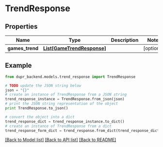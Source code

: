 # TrendResponse


## Properties
Name | Type | Description | Notes
------------ | ------------- | ------------- | -------------
**games_trend** | [**List[GameTrendResponse]**](GameTrendResponse.md) |  | [optional] 

## Example

```python
from dupr_backend.models.trend_response import TrendResponse

# TODO update the JSON string below
json = "{}"
# create an instance of TrendResponse from a JSON string
trend_response_instance = TrendResponse.from_json(json)
# print the JSON string representation of the object
print TrendResponse.to_json()

# convert the object into a dict
trend_response_dict = trend_response_instance.to_dict()
# create an instance of TrendResponse from a dict
trend_response_form_dict = trend_response.from_dict(trend_response_dict)
```
[[Back to Model list]](../README.md#documentation-for-models) [[Back to API list]](../README.md#documentation-for-api-endpoints) [[Back to README]](../README.md)


